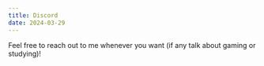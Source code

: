 ```yaml
---
title: Discord
date: 2024-03-29
---
```


Feel free to reach out to me whenever you want (if any talk about gaming or studying)!

<!--more-->

